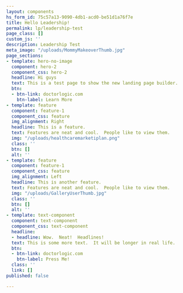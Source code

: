 ```yaml
---
layout: components
hs_form_id: 75c57a13-9090-4db1-acd0-be51d1a76f7e
title: Hello Leadership!
permalink: lp/leadership-test
page_class: []
custom_js: ''
description: Leadership Test
meta_image: "/uploads/MommyMakeoverThumb.jpg"
page_sections:
- template: hero-no-image
  component: hero-2
  component_css: hero-2
  headline: Hi guys
  text: This is a test page to show the new landing page builder.
  btn:
  - btn-link: doctorlogic.com
    btn-label: Learn More
- template: feature
  component: feature-1
  component_css: feature
  img_alignment: Right
  headline: This is a feature.
  text: Features are neat and cool.  People like to view them.
  img: "/uploads/healthcaremarketiplan.png"
  class: ''
  btn: []
  alt: ''
- template: feature
  component: feature-1
  component_css: feature
  img_alignment: Left
  headline: This is another feature.
  text: Features are neat and cool.  People like to view them.
  img: "/uploads/GalleryUserThumb.jpg"
  class: ''
  btn: []
  alt: ''
- template: text-component
  component: text-component
  component_css: text-component
  headline:
  - headline: Wow.  Neat!  Headlines!
  text: This is some more text.  It will be longer in real life.
  btn:
  - btn-link: doctorlogic.com
    btn-label: Press Me!
  class: ''
  link: []
published: false

---
```

